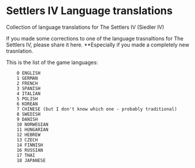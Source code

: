 # Settlers IV Language translations
Collection of language translations for The Settlers IV (Siedler IV)

If you made some corrections to one of the language trasnaltions for The Settlers IV, please share it here. **Especially if you made a completely new trasnlation.

This is the list of the game languages:

        0 ENGLISH
        1 GERMAN
        2 FRENCH
        3 SPANISH
        4 ITALIAN
        5 POLISH
        6 KOREAN
        7 CHINESE (but I don't know which one - probably traditional)
        8 SWEDISH
        9 DANISH
        10 NORWEGIAN
        11 HUNGARIAN
        12 HEBREW
        13 CZECH
        14 FINNISH
        16 RUSSIAN
        17 THAI
        18 JAPANESE
